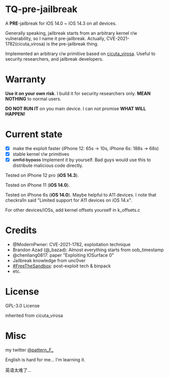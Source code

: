 # TQ-pre-jailbreak

A **PRE**-jailbreak for iOS 14.0 ~ iOS 14.3 on all devices.

Generally speaking, jailbreak starts from an arbitrary kernel r/w vulnerability, so I name it pre-jailbreak. Actually, CVE-2021-1782(cicuta\_virosa) is the pre-jailbreak thing.

Implemented an arbitrary r/w primitive based on [cicuta\_virosa](https://github.com/ModernPwner/cicuta_virosa). Useful to security researchers, and jailbreak developers.

# Warranty

**Use it on your own risk**. I build it for security researchers only. **MEAN NOTHING** to normal users.

**DO NOT RUN IT** on you main device. I can not promise **WHAT WILL HAPPEN!**

# Current state

- [x] make the exploit faster (iPhone 12: 65s -> 10s, iPhone 6s: 188s -> 68s)
- [x] stable kernel r/w primitives
- [x] ~~amfid bypass~~ Implement it by yourself. Bad guys would use this to distribute malicious code directly.

Tested on iPhone 12 pro (**iOS 14.3**).

Tested on iPhone 11 (**iOS 14.0**).

Tested on iPhone 6s (**iOS 14.0**). Maybe helpful to A11 devices. I note that checkra1n said "Limited support for A11 devices on iOS 14.x".

For other devices/iOSs, add kernel offsets yourself in k\_offsets.c

# Credits

- @ModernPwner: CVE-2021-1782, exploitation technique
- Brandon Azad (@\_bazad): Almost everything starts from oob\_timestamp
- @chenliang0817: paper "Exploiting IOSurface 0"
- Jailbreak knowledge from unc0ver
- [#FreeTheSandbox](https://github.com/ZecOps/FreeTheSandbox_LPE_POC_13.7): post-exploit tech & binpack
- etc.

# License

GPL-3.0 License

inherited from cicuta\_virosa

# Misc

my twitter [@pattern\_F\_](https://twitter.com/pattern_F_)

English is hard for me... I'm learning it.

英语太难了...
